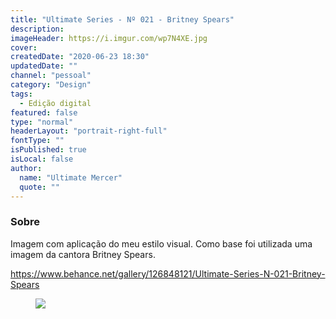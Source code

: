 ```yaml
---
title: "Ultimate Series - Nº 021 - Britney Spears"
description:
imageHeader: https://i.imgur.com/wp7N4XE.jpg
cover:
createdDate: "2020-06-23 18:30"
updatedDate: ""
channel: "pessoal"
category: "Design"
tags:
  - Edição digital
featured: false
type: "normal"
headerLayout: "portrait-right-full"
fontType: ""
isPublished: true
isLocal: false
author:
  name: "Ultimate Mercer"
  quote: ""
---
```


### Sobre

Imagem com aplicação do meu estilo visual. Como base foi utilizada uma imagem da cantora Britney Spears.

https://www.behance.net/gallery/126848121/Ultimate-Series-N-021-Britney-Spears

<figure>
<img src="https://i.imgur.com/wp7N4XE.jpg" class="img-fluid mx-auto d-block">
</figure>
